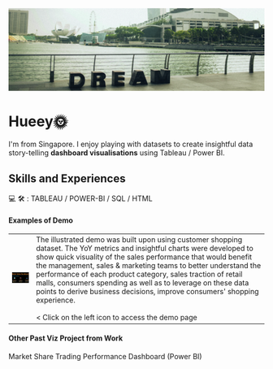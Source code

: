 ![Dashboard Visualization Creator](https://github.com/hueeylow/hueey_profile/blob/main/sg_landscape.jpg)

# Hueey🌞
I'm from Singapore. I enjoy playing with datasets to create insightful data story-telling **dashboard visualisations** using Tableau / Power BI. 

## Skills and Experiences
💻 🛠 : TABLEAU / POWER-BI / SQL / HTML


#### Examples of Demo
 <table>
  <tr>
        <td>
<a href="https://public.tableau.com/app/profile/cupcorn8676/viz/RetailDashboard_16931087792260/Dashboard1" target="_blank"><img src= "https://github.com/hueeylow/hueey_profile/blob/main/DB_snapshot_interactive.gif" width="280"/> </a></td>
    <td>The illustrated demo was built upon using customer shopping dataset. The YoY metrics and insightful charts were developed to show quick visuality of the sales performance that would benefit the management, sales & marketing teams to better understand the performance of each product category,  sales traction of retail malls, consumers spending as well as to leverage on these data points to derive business decisions, improve consumers' shopping experience. <br> <br>
    < Click on the left icon to access the demo page
    </td>

  </tr>
</table> 


#### Other Past Viz Project from Work
Market Share Trading Performance Dashboard (Power BI)
